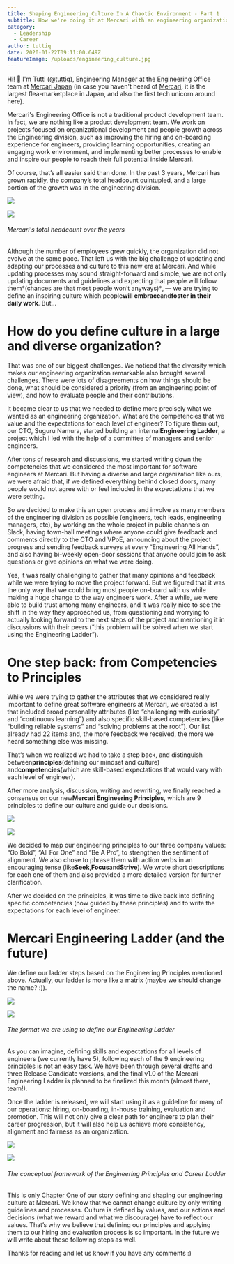 ```yaml
---
title: Shaping Engineering Culture In A Chaotic Environment - Part 1
subtitle: How we're doing it at Mercari with an engineering organization of 300+ people
category:
  - Leadership
  - Career
author: tuttiq
date: 2020-01-22T09:11:00.649Z
featureImage: /uploads/engineering_culture.jpg
---
```

Hi! 👋 I'm Tutti ([@tuttiq](https://twitter.com/tuttiq)), Engineering Manager at the Engineering Office team at [Mercari Japan](https://about.mercari.com/en/) (in case you haven't heard of [Mercari](https://www.mercari.com/jp/), it is the largest flea-marketplace in Japan, and also the first tech unicorn around here).

Mercari's Engineering Office is not a traditional product development team. In fact, we are nothing like a product development team. We work on projects focused on organizational development and people growth across the Engineering division, such as improving the hiring and on-boarding experience for engineers, providing learning opportunities, creating an engaging work environment, and implementing better processes to enable and inspire our people to reach their full potential inside Mercari.

Of course, that’s all easier said than done. In the past 3 years, Mercari has grown rapidly, the company’s total headcount quintupled, and a large portion of the growth was in the engineering division.

![](https://miro.medium.com/max/30/0*seRr7bM6Xw3fBZMv.png?q=20)

![](https://miro.medium.com/max/512/0*seRr7bM6Xw3fBZMv.png)

###### Mercari's total headcount over the years

Although the number of employees grew quickly, the organization did not evolve at the same pace. That left us with the big challenge of updating and adapting our processes and culture to this new era at Mercari. And while updating processes may sound straight-forward and simple, we are not only updating documents and guidelines and expecting that people will follow them*(chances are that most people won’t anyways)*‚ — we are trying to define an inspiring culture which people**will embrace**and**foster in their daily work**. But…

# How do you define culture in a large and diverse organization?

That was one of our biggest challenges. We noticed that the diversity which makes our engineering organization remarkable also brought several challenges. There were lots of disagreements on how things should be done, what should be considered a priority (from an engineering point of view), and how to evaluate people and their contributions.

It became clear to us that we needed to define more precisely what we wanted as an engineering organization. What are the competencies that we value and the expectations for each level of engineer? To figure them out, our CTO, Suguru Namura, started building an internal**Engineering Ladder**, a project which I led with the help of a committee of managers and senior engineers.

After tons of research and discussions, we started writing down the competencies that we considered the most important for software engineers at Mercari. But having a diverse and large organization like ours, we were afraid that, if we defined everything behind closed doors, many people would not agree with or feel included in the expectations that we were setting.

So we decided to make this an open process and involve as many members of the engineering division as possible (engineers, tech leads, engineering managers, etc), by working on the whole project in public channels on Slack, having town-hall meetings where anyone could give feedback and comments directly to the CTO and VPoE, announcing about the project progress and sending feedback surveys at every “Engineering All Hands”, and also having bi-weekly open-door sessions that anyone could join to ask questions or give opinions on what we were doing.

Yes, it was really challenging to gather that many opinions and feedback while we were trying to move the project forward. But we figured that it was the only way that we could bring most people on-board with us while making a huge change to the way engineers work. After a while, we were able to build trust among many engineers, and it was really nice to see the shift in the way they approached us, from questioning and worrying to actually looking forward to the next steps of the project and mentioning it in discussions with their peers (“this problem will be solved when we start using the Engineering Ladder”).

# One step back: from Competencies to Principles

While we were trying to gather the attributes that we considered really important to define great software engineers at Mercari, we created a list that included broad personality attributes (like “challenging with curiosity” and “continuous learning”) and also specific skill-based competencies (like “building reliable systems” and “solving problems at the root”). Our list already had 22 items and, the more feedback we received, the more we heard something else was missing.

That’s when we realized we had to take a step back, and distinguish between**principles**(defining our mindset and culture) and**competencies**(which are skill-based expectations that would vary with each level of engineer).

After more analysis, discussion, writing and rewriting, we finally reached a consensus on our new**Mercari Engineering Principles**, which are 9 principles to define our culture and guide our decisions.

![](https://miro.medium.com/max/30/0*rvWrP_Wmb6oYlnsM.png?q=20)

![](https://miro.medium.com/max/1034/0*rvWrP_Wmb6oYlnsM.png)

We decided to map our engineering principles to our three company values: “Go Bold”, “All For One” and “Be A Pro”, to strengthen the sentiment of alignment. We also chose to phrase them with action verbs in an encouraging tense (like**Seek**,**Focus**and**Strive**). We wrote short descriptions for each one of them and also provided a more detailed version for further clarification.

After we decided on the principles, it was time to dive back into defining specific competencies (now guided by these principles) and to write the expectations for each level of engineer.

# Mercari Engineering Ladder (and the future)

We define our ladder steps based on the Engineering Principles mentioned above. Actually, our ladder is more like a matrix (maybe we should change the name? :)).

![](https://miro.medium.com/max/30/0*Ppbvcns7yPSCVCNy.png?q=20)

![](https://miro.medium.com/max/1200/0*Ppbvcns7yPSCVCNy.png)

###### The format we are using to define our Engineering Ladder

As you can imagine, defining skills and expectations for all levels of engineers (we currently have 5), following each of the 9 engineering principles is not an easy task. We have been through several drafts and three Release Candidate versions, and the final v1.0 of the Mercari Engineering Ladder is planned to be finalized this month (almost there, team!).

Once the ladder is released, we will start using it as a guideline for many of our operations: hiring, on-boarding, in-house training, evaluation and promotion. This will not only give a clear path for engineers to plan their career progression, but it will also help us achieve more consistency, alignment and fairness as an organization.

![](https://miro.medium.com/max/30/0*jU50wX9ubH0J5zch.png?q=20)

![](https://miro.medium.com/max/1200/0*jU50wX9ubH0J5zch.png)

###### The conceptual framework of the Engineering Principles and Career Ladder

This is only Chapter One of our story defining and shaping our engineering culture at Mercari. We know that we cannot change culture by only writing guidelines and processes. Culture is defined by values, and our actions and decisions (what we reward and what we discourage) have to reflect our values. That’s why we believe that defining our principles and applying them to our hiring and evaluation process is so important. In the future we will write about these following steps as well.

Thanks for reading and let us know if you have any comments :)
